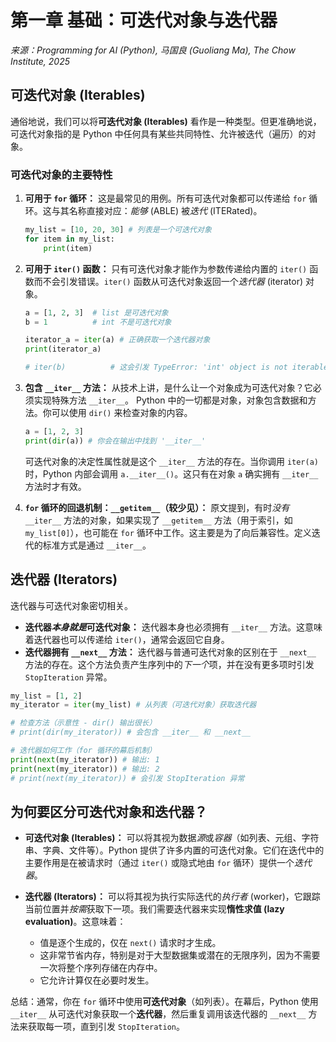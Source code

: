 # 第一章 基础：可迭代对象与迭代器

*来源：Programming for AI (Python), 马国良 (Guoliang Ma), The Chow Institute, 2025*

## 可迭代对象 (Iterables)

通俗地说，我们可以将**可迭代对象 (Iterables)** 看作是一种类型。但更准确地说，可迭代对象指的是 Python 中任何具有某些共同特性、允许被迭代（遍历）的对象。

### 可迭代对象的主要特性

1.  **可用于 `for` 循环：**
    这是最常见的用例。所有可迭代对象都可以传递给 `for` 循环。这与其名称直接对应：*能够* (ABLE) 被*迭代* (ITERated)。
    ```python
    my_list = [10, 20, 30] # 列表是一个可迭代对象
    for item in my_list:
        print(item)
    ```

2.  **可用于 `iter()` 函数：**
    只有可迭代对象才能作为参数传递给内置的 `iter()` 函数而不会引发错误。`iter()` 函数从可迭代对象返回一个*迭代器* (iterator) 对象。
    ```python
    a = [1, 2, 3]  # list 是可迭代对象
    b = 1          # int 不是可迭代对象

    iterator_a = iter(a) # 正确获取一个迭代器对象
    print(iterator_a)

    # iter(b)          # 这会引发 TypeError: 'int' object is not iterable
    ```

3.  **包含 `__iter__` 方法：**
    从技术上讲，是什么让一个对象成为可迭代对象？它必须实现特殊方法 `__iter__`。
    Python 中的一切都是对象，对象包含数据和方法。你可以使用 `dir()` 来检查对象的内容。
    ```python
    a = [1, 2, 3]
    print(dir(a)) # 你会在输出中找到 '__iter__'
    ```
    可迭代对象的决定性属性就是这个 `__iter__` 方法的存在。当你调用 `iter(a)` 时，Python 内部会调用 `a.__iter__()`。这只有在对象 `a` 确实拥有 `__iter__` 方法时才有效。

4.  **`for` 循环的回退机制：`__getitem__`（较少见）：**
    原文提到，有时*没有* `__iter__` 方法的对象，如果实现了 `__getitem__` 方法（用于索引，如 `my_list[0]`），也可能在 `for` 循环中工作。这主要是为了向后兼容性。定义迭代的标准方式是通过 `__iter__`。

## 迭代器 (Iterators)

迭代器与可迭代对象密切相关。

*   **迭代器*本身就是*可迭代对象：** 迭代器本身也必须拥有 `__iter__` 方法。这意味着迭代器也可以传递给 `iter()`，通常会返回它自身。
*   **迭代器拥有 `__next__` 方法：** 迭代器与普通可迭代对象的区别在于 `__next__` 方法的存在。这个方法负责产生序列中的*下一个*项，并在没有更多项时引发 `StopIteration` 异常。

```python
my_list = [1, 2]
my_iterator = iter(my_list) # 从列表（可迭代对象）获取迭代器

# 检查方法（示意性 - dir() 输出很长）
# print(dir(my_iterator)) # 会包含 __iter__ 和 __next__

# 迭代器如何工作（for 循环的幕后机制）
print(next(my_iterator)) # 输出: 1
print(next(my_iterator)) # 输出: 2
# print(next(my_iterator)) # 会引发 StopIteration 异常
```

## 为何要区分可迭代对象和迭代器？

*   **可迭代对象 (Iterables)：** 可以将其视为数据*源*或*容器*（如列表、元组、字符串、字典、文件等）。Python 提供了许多内置的可迭代对象。它们在迭代中的主要作用是在被请求时（通过 `iter()` 或隐式地由 `for` 循环）提供一个*迭代器*。

*   **迭代器 (Iterators)：** 可以将其视为执行实际迭代的*执行者* (worker)，它跟踪当前位置并*按需*获取下一项。我们需要迭代器来实现**惰性求值 (lazy evaluation)**。这意味着：
    *   值是逐个生成的，仅在 `next()` 请求时才生成。
    *   这非常节省内存，特别是对于大型数据集或潜在的无限序列，因为不需要一次将整个序列存储在内存中。
    *   它允许计算仅在必要时发生。

总结：通常，你在 `for` 循环中使用**可迭代对象**（如列表）。在幕后，Python 使用 `__iter__` 从可迭代对象获取一个**迭代器**，然后重复调用该迭代器的 `__next__` 方法来获取每一项，直到引发 `StopIteration`。

